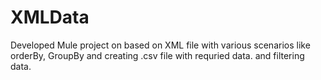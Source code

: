 # XMLData
Developed Mule project on based on XML file with various scenarios like orderBy, GroupBy and creating .csv file with requried data. and filtering data.
